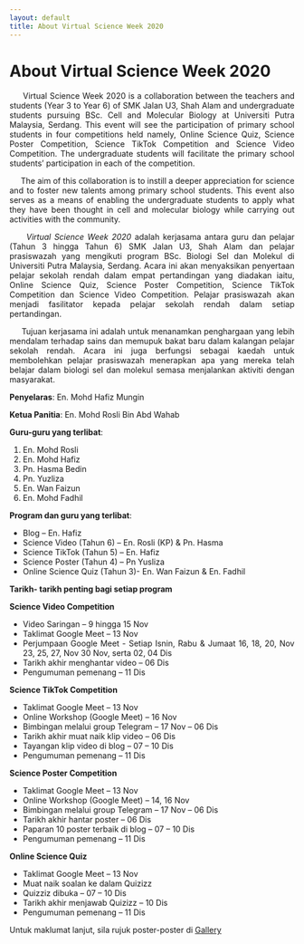 ```yaml
---
layout: default
title: About Virtual Science Week 2020
---
```


<h1 class="pageTitle">About Virtual Science Week 2020</h1>

<div style="text-align:justify">
  &nbsp;&nbsp;&nbsp;&nbsp;&nbsp;Virtual Science Week 2020 is a collaboration between the teachers and students (Year 3 to Year 6) of SMK Jalan U3, Shah Alam and undergraduate students pursuing BSc. Cell and Molecular Biology at Universiti Putra Malaysia, Serdang. This event will see the participation of primary school students in four competitions held namely, Online Science Quiz, Science Poster Competition, Science TikTok Competition and Science Video Competition. The undergraduate students will facilitate the primary school students’ participation in each of the competition.

&nbsp;&nbsp;&nbsp;&nbsp;&nbsp;The aim of this collaboration is to instill a deeper appreciation for science and to foster new talents among primary school students. This event also serves as a means of enabling the undergraduate students to apply what they have been thought in cell and molecular biology while carrying out activities with the community. 

&nbsp;&nbsp;&nbsp;&nbsp;&nbsp;*Virtual Science Week 2020* adalah kerjasama antara guru dan pelajar (Tahun 3 hingga Tahun 6) SMK Jalan U3, Shah Alam dan pelajar prasiswazah yang mengikuti program BSc. Biologi Sel dan Molekul di Universiti Putra Malaysia, Serdang. Acara ini akan menyaksikan penyertaan pelajar sekolah rendah dalam empat pertandingan yang diadakan iaitu, Online Science Quiz, Science Poster Competition, Science TikTok Competition dan Science Video Competition. Pelajar prasiswazah akan menjadi fasilitator kepada pelajar sekolah rendah dalam setiap pertandingan.

&nbsp;&nbsp;&nbsp;&nbsp;&nbsp;Tujuan kerjasama ini adalah untuk menanamkan penghargaan yang lebih mendalam terhadap sains dan memupuk bakat baru dalam kalangan pelajar sekolah rendah. Acara ini juga berfungsi sebagai kaedah untuk membolehkan pelajar prasiswazah menerapkan apa yang mereka telah belajar dalam biologi sel dan molekul semasa menjalankan aktiviti dengan masyarakat.

__Penyelaras__: En. Mohd Hafiz Mungin

__Ketua Panitia__: En. Mohd Rosli Bin Abd Wahab

__Guru-guru yang terlibat__:
1.	En. Mohd Rosli
2.	En. Mohd Hafiz
3.	Pn. Hasma Bedin
4.	Pn. Yuzliza 
5.	En. Wan Faizun
6.	En. Mohd Fadhil

__Program dan guru yang terlibat__:
- Blog – En. Hafiz
- Science Video (Tahun 6) – En. Rosli (KP) & Pn. Hasma
- Science TikTok (Tahun 5) – En. Hafiz 
- Science Poster (Tahun 4) – Pn Yusliza 
- Online Science Quiz (Tahun 3)- En. Wan Faizun & En. Fadhil

__Tarikh- tarikh penting bagi setiap program__

__Science Video Competition__

- Video Saringan – 9 hingga 15 Nov
- Taklimat Google Meet – 13 Nov
- Perjumpaan Google Meet  - Setiap Isnin, Rabu & Jumaat
16, 18, 20, Nov
23, 25, 27, Nov
30 Nov, serta 02, 04 Dis
- Tarikh akhir menghantar video – 06 Dis
- Pengumuman pemenang – 11 Dis

__Science TikTok Competition__
- Taklimat Google Meet – 13 Nov
- Online Workshop (Google Meet) – 16 Nov
- Bimbingan melalui group Telegram – 17 Nov – 06 Dis
- Tarikh akhir muat naik klip video – 06 Dis
- Tayangan klip video di blog – 07 – 10 Dis
- Pengumuman pemenang – 11 Dis

__Science Poster Competition__
- Taklimat Google Meet – 13 Nov
- Online Workshop (Google Meet) – 14, 16 Nov
- Bimbingan melalui group Telegram – 17 Nov – 06 Dis
- Tarikh akhir hantar poster – 06 Dis
- Paparan 10 poster terbaik di blog – 07 – 10 Dis
- Pengumuman pemenang – 11 Dis

__Online Science Quiz__
- Taklimat Google Meet – 13 Nov
- Muat naik soalan ke dalam Quizizz
- Quizziz dibuka – 07 – 10 Dis
- Tarikh akhir menjawab Quizizz – 10 Dis 
- Pengumuman pemenang – 11 Dis

Untuk maklumat lanjut, sila rujuk poster-poster di [Gallery](http://vsw2020.site/gallery/)
</div>




